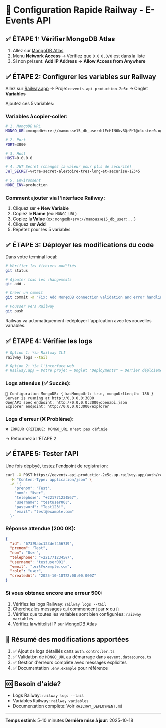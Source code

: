 # 🚀 Configuration Rapide Railway - E-Events API

## ✅ ÉTAPE 1: Vérifier MongoDB Atlas

1. Allez sur [MongoDB Atlas](https://cloud.mongodb.com)
2. Menu **Network Access** → Vérifiez que `0.0.0.0/0` est dans la liste
3. Si non présent: **Add IP Address** → **Allow Access from Anywhere**

## ✅ ÉTAPE 2: Configurer les variables sur Railway

Allez sur [Railway.app](https://railway.app) → Projet `eevents-api-production-2e5c` → Onglet **Variables**

Ajoutez ces 5 variables:

### Variables à copier-coller:

```bash
# 1. MongoDB URL
MONGO_URL=mongodb+srv://mamousse15_db_user:blEcHIN6kv8QrPH7@cluster0.oglxgtd.mongodb.net/eevents?retryWrites=true&w=majority&appName=Cluster0

# 2. Port
PORT=3000

# 3. Host
HOST=0.0.0.0

# 4. JWT Secret (changez la valeur pour plus de sécurité)
JWT_SECRET=votre-secret-aleatoire-tres-long-et-securise-12345

# 5. Environment
NODE_ENV=production
```

### Comment ajouter via l'interface Railway:

1. Cliquez sur **+ New Variable**
2. Copiez le **Name** (ex: `MONGO_URL`)
3. Copiez la **Value** (ex: `mongodb+srv://mamousse15_db_user:...`)
4. Cliquez sur **Add**
5. Répétez pour les 5 variables

## ✅ ÉTAPE 3: Déployer les modifications du code

Dans votre terminal local:

```bash
# Vérifier les fichiers modifiés
git status

# Ajouter tous les changements
git add .

# Créer un commit
git commit -m "Fix: Add MongoDB connection validation and error handling for Railway"

# Pousser vers Railway
git push
```

Railway va automatiquement redéployer l'application avec les nouvelles variables.

## ✅ ÉTAPE 4: Vérifier les logs

```bash
# Option 1: Via Railway CLI
railway logs --tail

# Option 2: Via l'interface web
# Railway.app → Votre projet → Onglet "Deployments" → Dernier déploiement → "View Logs"
```

### Logs attendus (✅ Succès):

```
🔵 Configuration MongoDB: { hasMongoUrl: true, mongoUrlLength: 186 }
Server is running at http://0.0.0.0:3000
OpenAPI spec endpoint: http://0.0.0.0:3000/openapi.json
Explorer endpoint: http://0.0.0.0:3000/explorer
```

### Logs d'erreur (❌ Problème):

```
❌ ERREUR CRITIQUE: MONGO_URL n'est pas définie
```
→ Retournez à l'ÉTAPE 2

## ✅ ÉTAPE 5: Tester l'API

Une fois déployé, testez l'endpoint de registration:

```bash
curl -X POST https://eevents-api-production-2e5c.up.railway.app/auth/register \
  -H "Content-Type: application/json" \
  -d '{
    "prenom": "Test",
    "nom": "User",
    "telephone": "+221771234567",
    "username": "testuser001",
    "password": "Test123!",
    "email": "test@example.com"
  }'
```

### Réponse attendue (200 OK):

```json
{
  "id": "67329abc123def456789",
  "prenom": "Test",
  "nom": "User",
  "telephone": "+221771234567",
  "username": "testuser001",
  "email": "test@example.com",
  "role": "user",
  "createdAt": "2025-10-18T22:00:00.000Z"
}
```

### Si vous obtenez encore une erreur 500:

1. Vérifiez les logs Railway: `railway logs --tail`
2. Cherchez les messages qui commencent par `❌` ou `🔵`
3. Vérifiez que toutes les variables sont bien configurées: `railway variables`
4. Vérifiez la whitelist IP sur MongoDB Atlas

## 📝 Résumé des modifications apportées

1. ✅ Ajout de logs détaillés dans `auth.controller.ts`
2. ✅ Validation de `MONGO_URL` au démarrage dans `eevent.datasource.ts`
3. ✅ Gestion d'erreurs complète avec messages explicites
4. ✅ Documentation `.env.example` pour référence

## 🆘 Besoin d'aide?

- Logs Railway: `railway logs --tail`
- Variables Railway: `railway variables`
- Documentation complète: Voir `RAILWAY_DEPLOYMENT.md`

---

**Temps estimé**: 5-10 minutes
**Dernière mise à jour**: 2025-10-18
